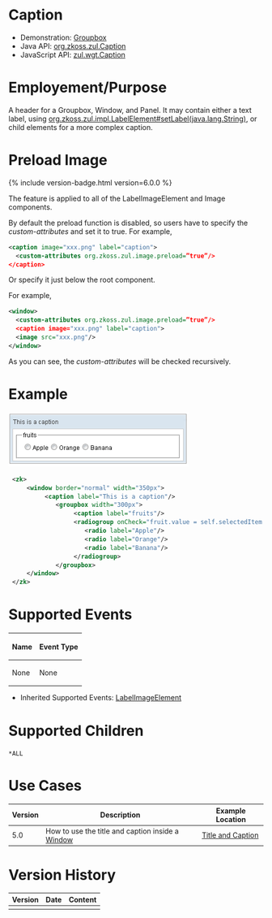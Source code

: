

# Caption

- Demonstration:
  [Groupbox](http://www.zkoss.org/zkdemo/layout/group_box)
- Java API: [org.zkoss.zul.Caption](https://www.zkoss.org/javadoc/latest/zk/org/zkoss/zul/Caption.html)
- JavaScript API: [zul.wgt.Caption](https://www.zkoss.org/javadoc/latest/jsdoc/classes/zul.wgt.Caption.html)


# Employement/Purpose

A header for a Groupbox, Window, and Panel. It may contain either a text
label, using
[org.zkoss.zul.impl.LabelElement#setLabel(java.lang.String)](https://www.zkoss.org/javadoc/latest/zk/org/zkoss/zul/impl/LabelElement.html#setLabel(java.lang.String)),
or child elements for a more complex caption.

# Preload Image

{% include version-badge.html version=6.0.0 %}

The feature is applied to all of the LabelImageElement and Image
components.

By default the preload function is disabled, so users have to specify
the *custom-attributes* and set it to true. For example,

```xml
<caption image="xxx.png" label="caption">
  <custom-attributes org.zkoss.zul.image.preload=”true”/>
</caption>
```

Or specify it just below the root component.

For example,

```xml
<window>
  <custom-attributes org.zkoss.zul.image.preload=”true”/>
  <caption image="xxx.png" label="caption">
  <image src="xxx.png"/>
</window>
```

As you can see, the *custom-attributes* will be checked recursively.

# Example

![](/zk_component_ref/images/ZKComRef_Caption_Example.png)

```xml
 <zk>
     <window border="normal" width="350px">
          <caption label="This is a caption"/>
             <groupbox width="300px">
                  <caption label="fruits"/>
                  <radiogroup onCheck="fruit.value = self.selectedItem.label">
                     <radio label="Apple"/>
                     <radio label="Orange"/>
                     <radio label="Banana"/>  
                  </radiogroup>
             </groupbox>
     </window>
 </zk>
```

# Supported Events

<table>
<thead>
<tr class="header">
<th><center>
<p>Name</p>
</center></th>
<th><center>
<p>Event Type</p>
</center></th>
</tr>
</thead>
<tbody>
<tr class="odd">
<td><p>None</p></td>
<td><p>None</p></td>
</tr>
</tbody>
</table>

- Inherited Supported Events: [ LabelImageElement]({{site.baseurl}}/zk_component_ref/base_components/labelimageelement#Supported_Events)

# Supported Children

`*ALL`

# Use Cases

| Version | Description                                                                                             | Example Location                                                                           |
|---------|---------------------------------------------------------------------------------------------------------|--------------------------------------------------------------------------------------------|
| 5.0     | How to use the title and caption inside a [Window]({{site.baseurl}}/zk_component_ref/containers/window) | [Title and Caption]({{site.baseurl}}/zk_component_ref/containers/window#Title_and_Caption) |

# Version History



| Version | Date | Content |
|---------|------|---------|
|         |      |         |


